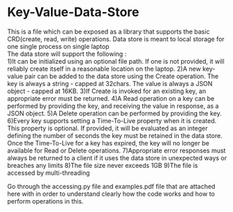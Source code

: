# Key-Value-Data-Store
This is a file which can be exposed as a library that supports the basic CRD(create, read, write) operations. Data store is meant to local storage for one single process on single laptop  
The data store will support the following :  
      1)It can be initialized using an optional file path. If one is not provided, it will reliably create itself in a reasonable location on the laptop.
      2)A new key-value pair can be added to the data store using the Create operation. The key is always a string - capped at 32chars. The value is always a JSON object - capped         at 16KB. 
      3)If Create is invoked for an existing key, an appropriate error must be returned.
      4)A Read operation on a key can be performed by providing the key, and receiving the value in response, as a JSON object. 
      5)A Delete operation can be performed by providing the key. 
      6)Every key supports setting a Time-To-Live property when it is created. This property is optional. If provided, it will be evaluated as an integer defining the number of           seconds the key must be retained in the data store. Once the Time-To-Live for a key has expired, the key will no longer be available for Read or Delete operations.
      7)Appropriate error responses must always be returned to a client if it uses the data store in unexpected ways or breaches any limits 
      8)The file size never exceeds 1GB
      9)The file is accessed by multi-threading
        
Go through the accessing.py file and examples.pdf file that are attached here with in order to understand clearly how the code works and how to perform operations in this.
